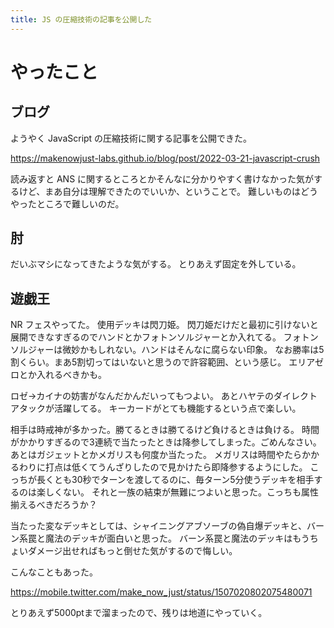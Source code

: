 ```yaml
---
title: JS の圧縮技術の記事を公開した
---
```


# やったこと

## ブログ

ようやく JavaScript の圧縮技術に関する記事を公開できた。

<https://makenowjust-labs.github.io/blog/post/2022-03-21-javascript-crush>

読み返すと ANS に関するところとかそんなに分かりやすく書けなかった気がするけど、まあ自分は理解できたのでいいか、ということで。
難しいものはどうやったところで難しいのだ。

## 肘

だいぶマシになってきたような気がする。
とりあえず固定を外している。

## 遊戯王

NR フェスやってた。
使用デッキは閃刀姫。
閃刀姫だけだと最初に引けないと展開できなすぎるのでハンドとかフォトンソルジャーとか入れてる。
フォトンソルジャーは微妙かもしれない。ハンドはそんなに腐らない印象。
なお勝率は5割くらい。まあ5割切ってはいないと思うので許容範囲、という感じ。
エリアゼロとか入れるべきかも。

ロゼ→カイナの妨害がなんだかんだいってもつよい。
あとハヤテのダイレクトアタックが活躍してる。
キーカードがとても機能するという点で楽しい。

相手は時戒神が多かった。勝てるときは勝てるけど負けるときは負ける。
時間がかかりすぎるので3連続で当たったときは降参してしまった。ごめんなさい。
あとはガジェットとかメガリスも何度か当たった。
メガリスは時間やたらかかるわりに打点は低くてうんざりしたので見かけたら即降参するようにした。
こっちが長くとも30秒でターンを渡してるのに、毎ターン5分使うデッキを相手するのは楽しくない。
それと一族の結束が無難につよいと思った。こっちも属性揃えるべきだろうか？

当たった変なデッキとしては、シャイニングアブソーブの偽自爆デッキと、バーン系罠と魔法のデッキが面白いと思った。
バーン系罠と魔法のデッキはもうちょいダメージ出せればもっと倒せた気がするので悔しい。

こんなこともあった。

<https://mobile.twitter.com/make_now_just/status/1507020802075480071>

とりあえず5000ptまで溜まったので、残りは地道にやっていく。
